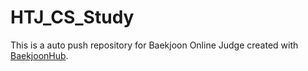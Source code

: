 # HTJ_CS_Study
This is a auto push repository for Baekjoon Online Judge created with [BaekjoonHub](https://github.com/BaekjoonHub/BaekjoonHub).
